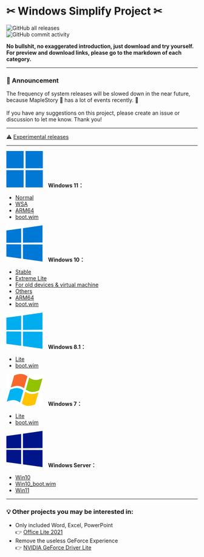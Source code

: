 # ✂ Windows Simplify Project ✂

![GitHub all releases](https://img.shields.io/github/downloads/WhatTheBlock/WindowsSimplify/total?color=blue&label=ISO%20total%20downloads&logo=github)<br>
![GitHub commit activity](https://img.shields.io/github/commit-activity/y/WhatTheBlock/WindowsSimplify?label=Average%20number%20of%20ISO%20releases&logo=github)<br>

<b>No bullshit, no exaggerated introduction, just download and try yourself.</b><br>
<b>For preview and download links, please go to the markdown of each category.</b>

----

### 📣 Announcement
The frequency of system releases will be slowed down in the near future, because MapleStory 🍄 has a lot of events recently. 🤣<br><br>
If you have any suggestions on this project, please create an issue or discussion to let me know. Thank you!

----

⚠ [Experimental releases](/experimental/README.md)

----

<img src="/icons/windows-11.svg">　<b>Windows 11：</b>
- [Normal](/11/README.md)
- [WSA](/11/wsa.md)
- [ARM64](/11/arm64.md)
- [boot.wim](/11/boot.md)

<img src="/icons/windows-10.svg">　<b>Windows 10：</b>
- [Stable](/10/README.md)
- [Extreme Lite](/10/extreme.md)
- [For old devices & virtual machine](/10/old_device.md)
- [Others](/10/others.md)
- [ARM64](/10/arm64.md)
- [boot.wim](/10/boot.md)

<img src="/icons/windows-8.svg">　<b>Windows 8.1：</b>
- [Lite](/8.1/README.md)
- [boot.wim](/8.1/boot.md)

<img src="/icons/windows-7.svg">　<b>Windows 7：</b>
- [Lite](/7/README.md)
- [boot.wim](/7/boot.md)

<img src="/icons/windows-server.svg">　<b>Windows Server：</b>
- [Win10](/server/README.md)
- [Win10_boot.wim](/server/w10_boot.md)
- [Win11](/server/w11.md)

----

### 💡 Other projects you may be interested in:
- Only included Word, Excel, PowerPoint  
  👉 [Office Lite 2021](https://github.com/WhatTheBlock/Office-Lite)
- Remove the useless GeForce Experience  
  👉 [NVIDIA GeForce Driver Lite](https://github.com/WhatTheBlock/GeForce-Driver-Lite)
